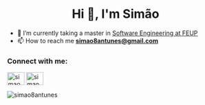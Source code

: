 <h1 align="center">Hi 👋, I'm Simão</h1>

- 🔭 I’m currently taking a master in [Software Engineering at FEUP](https://sigarra.up.pt/feup/en/cur_geral.cur_view?pv_curso_id=10861&pv_origem=CAND)
- 📫 How to reach me **simao8antunes@gmail.com**


<h3 align="left">Connect with me:</h3>
<p align="left">
<a href="https://linkedin.com/in/simao8antunes" target="blank"><img align="center" src="https://raw.githubusercontent.com/rahuldkjain/github-profile-readme-generator/master/src/images/icons/Social/linked-in-alt.svg" alt="simao8antunes" height="30" width="40" /></a>
<a href="https://instagram.com/simao.moreno8" target="blank"><img align="center" src="https://raw.githubusercontent.com/rahuldkjain/github-profile-readme-generator/master/src/images/icons/Social/instagram.svg" alt="simao.moreno8" height="30" width="40" /></a>
</p>



<p><img align="center" src="https://github-readme-stats.vercel.app/api/top-langs?username=simao8antunes&show_icons=true&locale=en&layout=compact" alt="simao8antunes" /></p>
